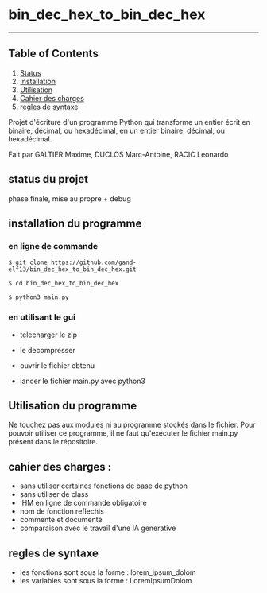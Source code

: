 # bin_dec_hex_to_bin_dec_hex
***

## Table of Contents
1. [Status](#status-du-projet)
2. [Installation](#installation)
3. [Utilisation]()
4. [Cahier des charges](#utilisation-du-programme)
5. [regles de syntaxe](#faqs)

Projet d'écriture d'un programme Python qui transforme un entier écrit en binaire, décimal, ou hexadécimal, en un entier binaire, décimal, ou hexadécimal.

Fait par GALTIER Maxime, DUCLOS Marc-Antoine, RACIC Leonardo

## status du projet

phase finale, mise au propre + debug

## installation du programme

### en ligne de commande

```
$ git clone https://github.com/gand-elf13/bin_dec_hex_to_bin_dec_hex.git

$ cd bin_dec_hex_to_bin_dec_hex

$ python3 main.py
```
### en utilisant le gui

- telecharger le zip

- le decompresser

- ouvrir le fichier obtenu

- lancer le fichier main.py avec python3

## Utilisation du programme
Ne touchez pas aux modules ni au programme stockés dans le fichier.
Pour pouvoir utiliser ce programme, il ne faut qu'exécuter le fichier main.py présent dans le répositoire.

## cahier des charges :

- sans utiliser certaines fonctions de base de python
- sans utiliser de class
- IHM en ligne de commande obligatoire
- nom de fonction reflechis
- commente et documenté
- comparaison avec le travail d'une IA generative

## regles de syntaxe

- les fonctions sont sous la forme : lorem_ipsum_dolom
- les variables sont sous la forme : LoremIpsumDolom
